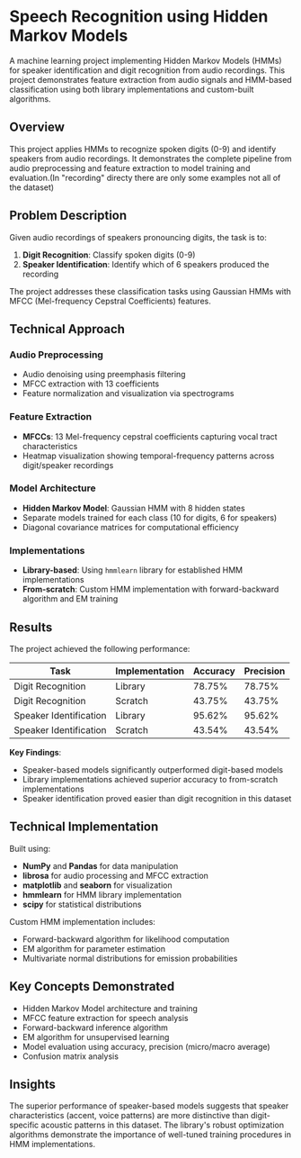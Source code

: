 # Speech Recognition using Hidden Markov Models

A machine learning project implementing Hidden Markov Models (HMMs) for speaker identification and digit recognition from audio recordings. This project demonstrates feature extraction from audio signals and HMM-based classification using both library implementations and custom-built algorithms.

## Overview

This project applies HMMs to recognize spoken digits (0-9) and identify speakers from audio recordings. It demonstrates the complete pipeline from audio preprocessing and feature extraction to model training and evaluation.(In "recording" directy there are only some examples not all of the dataset)

## Problem Description

Given audio recordings of speakers pronouncing digits, the task is to:
1. **Digit Recognition**: Classify spoken digits (0-9) 
2. **Speaker Identification**: Identify which of 6 speakers produced the recording

The project addresses these classification tasks using Gaussian HMMs with MFCC (Mel-frequency Cepstral Coefficients) features.

## Technical Approach

### Audio Preprocessing
- Audio denoising using preemphasis filtering
- MFCC extraction with 13 coefficients
- Feature normalization and visualization via spectrograms

### Feature Extraction
- **MFCCs**: 13 Mel-frequency cepstral coefficients capturing vocal tract characteristics
- Heatmap visualization showing temporal-frequency patterns across digit/speaker recordings

### Model Architecture
- **Hidden Markov Model**: Gaussian HMM with 8 hidden states
- Separate models trained for each class (10 for digits, 6 for speakers)
- Diagonal covariance matrices for computational efficiency

### Implementations
- **Library-based**: Using `hmmlearn` library for established HMM implementations
- **From-scratch**: Custom HMM implementation with forward-backward algorithm and EM training

## Results

The project achieved the following performance:

| Task | Implementation | Accuracy | Precision |
|------|---------------|----------|-----------|
| Digit Recognition | Library | 78.75% | 78.75% |
| Digit Recognition | Scratch | 43.75% | 43.75% |
| Speaker Identification | Library | 95.62% | 95.62% |
| Speaker Identification | Scratch | 43.54% | 43.54% |

**Key Findings**:
- Speaker-based models significantly outperformed digit-based models
- Library implementations achieved superior accuracy to from-scratch implementations
- Speaker identification proved easier than digit recognition in this dataset

## Technical Implementation

Built using:
- **NumPy** and **Pandas** for data manipulation
- **librosa** for audio processing and MFCC extraction
- **matplotlib** and **seaborn** for visualization
- **hmmlearn** for HMM library implementation
- **scipy** for statistical distributions

Custom HMM implementation includes:
- Forward-backward algorithm for likelihood computation
- EM algorithm for parameter estimation
- Multivariate normal distributions for emission probabilities

## Key Concepts Demonstrated

- Hidden Markov Model architecture and training
- MFCC feature extraction for speech analysis
- Forward-backward inference algorithm
- EM algorithm for unsupervised learning
- Model evaluation using accuracy, precision (micro/macro average)
- Confusion matrix analysis

## Insights

The superior performance of speaker-based models suggests that speaker characteristics (accent, voice patterns) are more distinctive than digit-specific acoustic patterns in this dataset. The library's robust optimization algorithms demonstrate the importance of well-tuned training procedures in HMM implementations.

